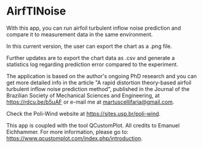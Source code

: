 # AirfTINoise
With this app, you can run airfoil turbulent inflow noise prediction and compare it to measurement data in the same environment.

In this current version, the user can export the chart as a .png file.

Further updates are to export the chart data as .csv and generate a statistics log regarding prediction error compared to the experiment.

The application is based on the author's ongoing PhD research and you can get more detailed info in the article "A rapid distortion theory-based airfoil turbulent inflow noise prediction method", published in the Journal of the Brazilian Society of Mechanical Sciences and Engineering, at https://rdcu.be/b5uAF or e-mail me at martuscellifaria@gmail.com.

Check the Poli-Wind website at https://sites.usp.br/poli-wind.

This app is coupled with the tool QCustomPlot. All credits to Emanuel Eichhammer. For more information, please go to: https://www.qcustomplot.com/index.php/introduction.
